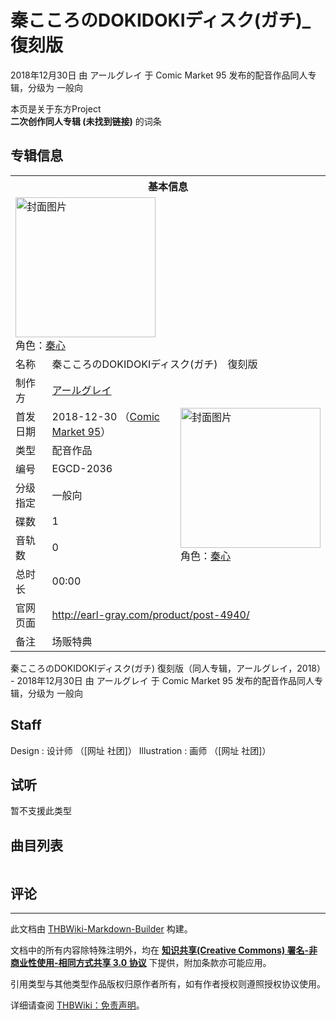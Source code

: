 # 秦こころのDOKIDOKIディスク(ガチ)_復刻版

<!-- source html: G:\repos\THBWiki-Markdown-Builder\THBWikiMarkdown\Temp\main\6\60\ns0%3A%E7%A7%A6%E3%81%93%E3%81%93%E3%82%8D%E3%81%AEDOKIDOKI%E3%83%87%E3%82%A3%E3%82%B9%E3%82%AF%28%E3%82%AC%E3%83%81%29_%E5%BE%A9%E5%88%BB%E7%89%88.html -->

2018年12月30日 由 アールグレイ 于 Comic Market 95 发布的配音作品同人专辑，分级为 一般向

本页是关于东方Project  
 **二次创作同人专辑 (未找到链接)** 的词条

## 专辑信息

<table><tbody><tr><th colspan="3">基本信息</th></tr><tr><td class="cover-artwork-mobile" colspan="2"><a href="./文件-秦こころのDOKIDOKIディスク(ガチ)_復刻版封面.jpg.md" class="image" title="封面图片"><img alt="封面图片" src="https://upload.thwiki.cc/thumb/4/44/%E7%A7%A6%E3%81%93%E3%81%93%E3%82%8D%E3%81%AEDOKIDOKI%E3%83%87%E3%82%A3%E3%82%B9%E3%82%AF%28%E3%82%AC%E3%83%81%29_%E5%BE%A9%E5%88%BB%E7%89%88%E5%B0%81%E9%9D%A2.jpg/224px-%E7%A7%A6%E3%81%93%E3%81%93%E3%82%8D%E3%81%AEDOKIDOKI%E3%83%87%E3%82%A3%E3%82%B9%E3%82%AF%28%E3%82%AC%E3%83%81%29_%E5%BE%A9%E5%88%BB%E7%89%88%E5%B0%81%E9%9D%A2.jpg" decoding="async" loading="lazy" width="224" height="224" srcset="https://upload.thwiki.cc/thumb/4/44/%E7%A7%A6%E3%81%93%E3%81%93%E3%82%8D%E3%81%AEDOKIDOKI%E3%83%87%E3%82%A3%E3%82%B9%E3%82%AF%28%E3%82%AC%E3%83%81%29_%E5%BE%A9%E5%88%BB%E7%89%88%E5%B0%81%E9%9D%A2.jpg/336px-%E7%A7%A6%E3%81%93%E3%81%93%E3%82%8D%E3%81%AEDOKIDOKI%E3%83%87%E3%82%A3%E3%82%B9%E3%82%AF%28%E3%82%AC%E3%83%81%29_%E5%BE%A9%E5%88%BB%E7%89%88%E5%B0%81%E9%9D%A2.jpg 1.5x, https://upload.thwiki.cc/thumb/4/44/%E7%A7%A6%E3%81%93%E3%81%93%E3%82%8D%E3%81%AEDOKIDOKI%E3%83%87%E3%82%A3%E3%82%B9%E3%82%AF%28%E3%82%AC%E3%83%81%29_%E5%BE%A9%E5%88%BB%E7%89%88%E5%B0%81%E9%9D%A2.jpg/448px-%E7%A7%A6%E3%81%93%E3%81%93%E3%82%8D%E3%81%AEDOKIDOKI%E3%83%87%E3%82%A3%E3%82%B9%E3%82%AF%28%E3%82%AC%E3%83%81%29_%E5%BE%A9%E5%88%BB%E7%89%88%E5%B0%81%E9%9D%A2.jpg 2x" data-file-width="1632" data-file-height="1632"></a><div class="cover-char">角色：<a href="./秦心.md" title="秦心">秦心</a></div></td>
</tr><tr><td class="label">名称</td><td colspan="2"> 秦こころのDOKIDOKIディスク(ガチ)　復刻版 </td></tr><tr><td class="label">制作方</td><td><a href="./アールグレイ.md" title="アールグレイ">アールグレイ</a></td><td class="cover-artwork" rowspan="8" style="min-width:224px;"><a href="./文件-秦こころのDOKIDOKIディスク(ガチ)_復刻版封面.jpg.md" class="image" title="封面图片"><img alt="封面图片" src="https://upload.thwiki.cc/thumb/4/44/%E7%A7%A6%E3%81%93%E3%81%93%E3%82%8D%E3%81%AEDOKIDOKI%E3%83%87%E3%82%A3%E3%82%B9%E3%82%AF%28%E3%82%AC%E3%83%81%29_%E5%BE%A9%E5%88%BB%E7%89%88%E5%B0%81%E9%9D%A2.jpg/224px-%E7%A7%A6%E3%81%93%E3%81%93%E3%82%8D%E3%81%AEDOKIDOKI%E3%83%87%E3%82%A3%E3%82%B9%E3%82%AF%28%E3%82%AC%E3%83%81%29_%E5%BE%A9%E5%88%BB%E7%89%88%E5%B0%81%E9%9D%A2.jpg" decoding="async" loading="lazy" width="224" height="224" srcset="https://upload.thwiki.cc/thumb/4/44/%E7%A7%A6%E3%81%93%E3%81%93%E3%82%8D%E3%81%AEDOKIDOKI%E3%83%87%E3%82%A3%E3%82%B9%E3%82%AF%28%E3%82%AC%E3%83%81%29_%E5%BE%A9%E5%88%BB%E7%89%88%E5%B0%81%E9%9D%A2.jpg/336px-%E7%A7%A6%E3%81%93%E3%81%93%E3%82%8D%E3%81%AEDOKIDOKI%E3%83%87%E3%82%A3%E3%82%B9%E3%82%AF%28%E3%82%AC%E3%83%81%29_%E5%BE%A9%E5%88%BB%E7%89%88%E5%B0%81%E9%9D%A2.jpg 1.5x, https://upload.thwiki.cc/thumb/4/44/%E7%A7%A6%E3%81%93%E3%81%93%E3%82%8D%E3%81%AEDOKIDOKI%E3%83%87%E3%82%A3%E3%82%B9%E3%82%AF%28%E3%82%AC%E3%83%81%29_%E5%BE%A9%E5%88%BB%E7%89%88%E5%B0%81%E9%9D%A2.jpg/448px-%E7%A7%A6%E3%81%93%E3%81%93%E3%82%8D%E3%81%AEDOKIDOKI%E3%83%87%E3%82%A3%E3%82%B9%E3%82%AF%28%E3%82%AC%E3%83%81%29_%E5%BE%A9%E5%88%BB%E7%89%88%E5%B0%81%E9%9D%A2.jpg 2x" data-file-width="1632" data-file-height="1632"></a><div class="cover-char">角色：<a href="./秦心.md" title="秦心">秦心</a></div></td>
</tr><tr><td class="label">首发日期</td><td>2018-12-30&#160;（<a href="/展会作品列表?e=Comic+Market%2395">Comic Market 95</a>）</td></tr><tr><td class="label">类型</td><td>配音作品</td></tr><tr><td class="label">编号</td><td>EGCD-2036</td></tr><tr><td class="label">分级指定</td><td>一般向</td></tr><tr><td class="label">碟数</td><td>1</td></tr><tr><td class="label">音轨数</td><td>0</td></tr><tr><td class="label">总时长</td><td>00:00</td></tr>
<tr><td class="label">官网页面</td><td colspan="2"><a rel="nofollow" class="external free" href="http://earl-gray.com/product/post-4940/">http://earl-gray.com/product/post-4940/</a></td></tr><tr><td class="label">备注</td><td colspan="2">场贩特典</td></tr></tbody></table>

秦こころのDOKIDOKIディスク(ガチ) 復刻版（同人专辑，アールグレイ，2018） - 2018年12月30日 由 アールグレイ 于 Comic Market 95 发布的配音作品同人专辑，分级为 一般向

## Staff
Design
: 设计师 （[网址 社团]）
Illustration
: 画师 （[网址 社团]）


## 试听
  
暂不支援此类型
  


## 曲目列表

<table></table>



## 评论




---

此文档由 [THBWiki-Markdown-Builder](https://github.com/Delsin-Yu/THBWiki-Markdown-Builder) 构建。

文档中的所有内容除特殊注明外，均在 [**知识共享(Creative Commons) 署名-非商业性使用-相同方式共享 3.0 协议**](https://creativecommons.org/licenses/by-sa/3.0/deed.zh-hans) 下提供，附加条款亦可能应用。

引用类型与其他类型作品版权归原作者所有，如有作者授权则遵照授权协议使用。

详细请查阅 [THBWiki：免责声明](https://thbwiki.cc/THBWiki:%E5%85%8D%E8%B4%A3%E5%A3%B0%E6%98%8E)。

